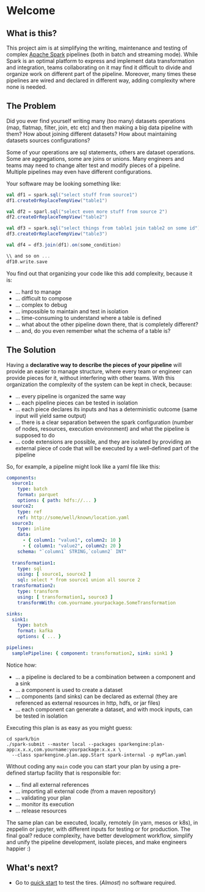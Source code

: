 # Welcome

## What is this?

This project aim is at simplifying the writing, maintenance and testing of complex [Apache Spark](https://spark.apache.org) pipelines (both in batch and streaming mode). 
While Spark is an optimal platform to express and implement data transformation and integration, teams collaborating on it may find it difficult to divide and organize work on different part of the pipeline.
Moreover, many times these pipelines are wired and declared in different way, adding complexity where none is needed.

## The Problem

Did you ever find yourself writing many (too many) datasets operations (map, flatmap, filter, join, etc etc) and then
making a big data pipeline with them? 
How about joining different datasets? 
How about maintaining datasets sources configurations?

Some of your operations are sql statements, others are dataset operations. 
Some are aggregations, some are joins or unions. 
Many engineers and teams may need to change alter test and modify pieces of a pipeline.
Multiple pipelines may even have different configurations.

Your software may be looking something like:
```scala
val df1 = spark.sql("select stuff from source1")
df1.createOrReplaceTempView("table1")

val df2 = sparl.sql("select even more stuff from source 2")
df2.createOrReplaceTempView("table2")

val df3 = spark.sql("select things from table1 join table2 on some id")
df3.createOrReplaceTempView("table3")

val df4 = df3.join(df1).on(some_condition)

\\ and so on ...
df10.write.save
```

You find out that organizing your code like this add complexity, because it is:

* ... hard to manage
* ... difficult to compose
* ... complex to debug
* ... impossible to maintain and test in isolation
* ... time-consuming to understand where a table is defined
* ... what about the other pipeline down there, that is completely different?
* ... and, do you even remember what the schema of a table is?

## The Solution

Having a **declarative way to describe the pieces of your pipeline** will provide an easier to manage structure, where every team or engineer can provide pieces for it, without interfering with other teams.
With this organization the complexity of the system can be kept in check, because:
* ... every pipeline is organized the same way
* ... each pipeline pieces can be tested in isolation
* ... each piece declares its inputs and has a deterministic outcome (same input will yield same output)
* ... there is a clear separation between the spark configuration (number of nodes, resources, execution environment) and what the pipeline is supposed to do
* ... code extensions are possible, and they are isolated by providing an external piece of code that will be executed by a well-defined part of the pipeline

So, for example, a pipeline might look like a yaml file like this:
```yaml
components:
  source1:
    type: batch
    format: parquet
    options: { path: hdfs://... }
  source2:
    type: ref
    ref: http://some/well/known/location.yaml
  source3:
    type: inline
    data:
      - { column1: "value1", column2: 10 }
      - { column1: "value2", column2: 20 }
    schema: "`column1` STRING,`column2` INT"
    
  transformation1:
    type: sql
    using: [ source1, source2 ]
    sql: select * from source1 union all source 2
  transformation2:
    type: transform
    using: [ transformation1, source3 ]
    transformWith: com.yourname.yourpackage.SomeTransformation

sinks:
  sink1:
    type: batch
    format: kafka
    options: { ... }

pipelines:
  samplePipeline: { component: transformation2, sink: sink1 }
```

Notice how:
* ... a pipeline is declared to be a combination between a component and a sink
* ... a component is used to create a dataset
* ... components (and sinks) can be declared as external (they are referenced as external resources in http, hdfs, or jar files)
* ... each component can generate a dataset, and with mock inputs, can be tested in isolation

Executing this plan is as easy as you might guess:
```shell
cd spark/bin
./spark-submit --master local --packages sparkengine:plan-app:x.x.x,com.yourname:yourpackage:x.x.x \
  --class sparkengine.plan.app.Start spark-internal -p myPlan.yaml
```

Without coding any `main` code you can start your plan by using a pre-defined startup facility that is responsible for:
* ... find all external references
* ... importing all external code (from a maven repository)   
* ... validating your plan
* ... monitor its execution
* ... release resources

The same plan can be executed, locally, remotely (in yarn, mesos or k8s), in zeppelin or jupyter, with different inputs for testing or for production.
The final goal? reduce complexity, have better development workflow, simplify and unify the pipeline development, isolate pieces, and make engineers happier :)

## What's next?

* Go to [quick start](/quick_start/up-and-running-in-5-minutes.html) to test the tires. (_Almost_) no software required.

